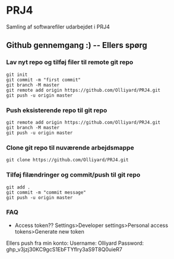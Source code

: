 # PRJ4
Samling af softwarefiler udarbejdet i PRJ4

## Github gennemgang :) -- Ellers spørg

### Lav nyt repo og tilføj filer til remote git repo
```
git init
git commit -m "first commit"
git branch -M master
git remote add origin https://github.com/Olliyard/PRJ4.git
git push -u origin master
```

### Push eksisterende repo til git repo
```
git remote add origin https://github.com/Olliyard/PRJ4.git
git branch -M master
git push -u origin master
```

### Clone git repo til nuværende arbejdsmappe
```
git clone https://github.com/Olliyard/PRJ4.git
```

### Tilføj filændringer og commit/push til git repo
```
git add .
git commit -m "commit message"
git push -u origin master
```

### FAQ
- Access token??
Settings>Developer settings>Personal access tokens>Generate new token

Ellers push fra min konto:
Username: Olliyard
Password: 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

